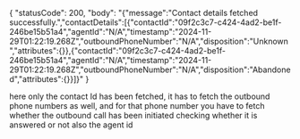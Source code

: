 {
  "statusCode": 200,
  "body": "{\"message\":\"Contact details fetched successfully.\",\"contactDetails\":[{\"contactId\":\"09f2c3c7-c424-4ad2-be1f-246be15b51a4\",\"agentId\":\"N/A\",\"timestamp\":\"2024-11-29T01:22:19.268Z\",\"outboundPhoneNumber\":\"N/A\",\"disposition\":\"Unknown\",\"attributes\":{}},{\"contactId\":\"09f2c3c7-c424-4ad2-be1f-246be15b51a4\",\"agentId\":\"N/A\",\"timestamp\":\"2024-11-29T01:22:19.268Z\",\"outboundPhoneNumber\":\"N/A\",\"disposition\":\"Abandoned\",\"attributes\":{}}]}"
}


here only the contact Id has been fetched, it has to fetch the outbound phone numbers as well, and for that phone number you have to fetch whether the outbound call has been initiated checking whether it is answered or not also the agent id 
